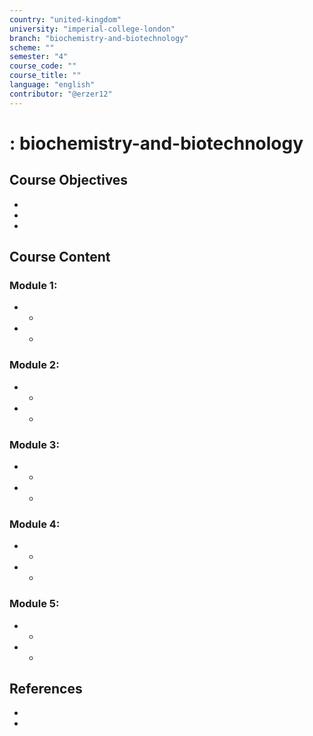 ```yaml
---
country: "united-kingdom"
university: "imperial-college-london"
branch: "biochemistry-and-biotechnology"
scheme: ""
semester: "4"
course_code: ""
course_title: ""
language: "english"
contributor: "@erzer12"
---
```

# : biochemistry-and-biotechnology

## Course Objectives
* 
* 
* 

## Course Content
### Module 1: 
* 
  - 
* 
  - 

### Module 2: 
* 
  - 
* 
  - 

### Module 3: 
* 
  - 
* 
  - 

### Module 4: 
* 
  - 
* 
  - 

### Module 5: 
* 
  - 
* 
  - 

## References
* 
* 
